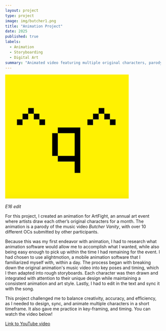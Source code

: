```yaml
---
layout: project
type: project
image: img/butcher1.png
title: "Animation Project"
date: 2025
published: true
labels:
  - Animation
  - Storyboarding
  - Digital Art
summary: "Animated video featuring multiple original characters, parodying the 'Butcher Vanity' music video."
---
```


<div class="text-center p-4">
  <img width="400px" src="../img/butcher1.png" class="img-thumbnail" >
</div>

*E16 edit*

For this project, I created an animation for ArtFight, an annual art event where artists draw each other’s original characters for a month. The animation is a parody of the music video *Butcher Vanity*, with over 10 different OCs submitted by other participants.  

Because this was my first endeavor with animation, I had to research what animation software would allow me to accomplish what I wanted, while also being easy enough to pick up within the time I had remaining for the event. I had chosen to use alightmotion, a mobile animation software that I familiarized myself with, within a day. The process began with breaking down the original animation's music video into key poses and timing, which I then adapted into rough storyboards. Each character was then drawn and integrated with attention to their unique design while maintaining a consistent animation and art style. Lastly, I had to edit in the text and sync it with the song.

This project challenged me to balance creativity, accuracy, and efficiency, as I needed to design, sync, and animate multiple characters in a short timeframe. It also gave me practice in key-framing, and timing. You can watch the video below!

[Link to YouTube video](https://www.youtube.com/watch?v=4dY_0Q_dmSI)
